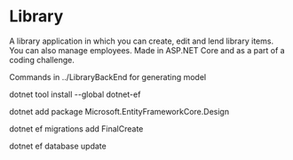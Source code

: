 # Library
A library application in which you can create, edit and lend library items. You can also manage employees. Made in ASP.NET Core and as a part of a coding challenge. 


Commands in ../LibraryBackEnd for generating model

dotnet tool install --global dotnet-ef

dotnet add package Microsoft.EntityFrameworkCore.Design

dotnet ef migrations add FinalCreate

dotnet ef database update
